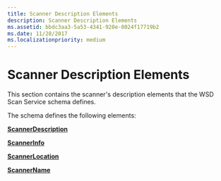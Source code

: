 ```yaml
---
title: Scanner Description Elements
description: Scanner Description Elements
ms.assetid: bbdc3aa3-5a53-4341-920e-0024f17719b2
ms.date: 11/28/2017
ms.localizationpriority: medium
---
```


# Scanner Description Elements


This section contains the scanner's description elements that the WSD Scan Service schema defines.

The schema defines the following elements:

[**ScannerDescription**](scannerdescription.md)

[**ScannerInfo**](scannerinfo.md)

[**ScannerLocation**](scannerlocation.md)

[**ScannerName**](scannername.md)

 

 





